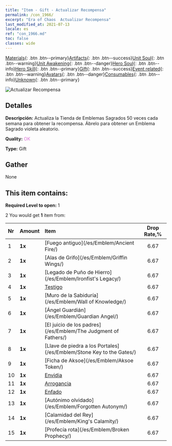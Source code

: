 ```yaml
---
title: "Item - Gift - Actualizar Recompensa"
permalink: /con_1966/
excerpt: "Era of Chaos  Actualizar Recompensa"
last_modified_at: 2021-07-13
locale: es
ref: "con_1966.md"
toc: false
classes: wide
---
```

 [Materials](/ItemsES/){: .btn .btn--primary}[Artifacts](/ItemsES/Artifacts/){: .btn .btn--success}[Unit Soul](/ItemsES/UnitSoul/){: .btn .btn--warning}[Unit Awakening](/ItemsES/UnitAwakening/){: .btn .btn--danger}[Hero Soul](/ItemsES/HeroSoul/){: .btn .btn--info}[Hero Skill](/ItemsES/HeroSkill/){: .btn .btn--primary}[Gift](/ItemsES/Gift/){: .btn .btn--success}[Event related](/ItemsES/Events/){: .btn .btn--warning}[Avatars](/ItemsES/Avatars/){: .btn .btn--danger}[Consumables](/ItemsES/Consumables/){: .btn .btn--info}[Unknown](/ItemsES/Unknown/){: .btn .btn--primary}

 ![Actualizar Recompensa](/images/t/shenghui_4.png)

## Detalles
 **Descripción:** Actualiza la Tienda de Emblemas Sagrados 50 veces cada semana para obtener la recompensa. Ábrelo para obtener un Emblema Sagrado violeta aleatorio.

 **Quality:** <span style="color: #DA70D6">OK</span>

 **Type:** Gift

## Gather

  None

## This item contains:

 **Required Level to open:** 1

 2 You would get **1** item  from:

  | Nr | Amount |     Item    | Drop Rate,% |
  |:---|:-------|:------------|:---------:|
  | 1 |  **1x** | [Fuego antiguo](/es/Emblem/Ancient Fire/) | 6.67 | 
  | 2 |  **1x** | [Alas de Grifo](/es/Emblem/Griffin Wings/) | 6.67 | 
  | 3 |  **1x** | [Legado de Puño de Hierro](/es/Emblem/Ironfist's Legacy/) | 6.67 | 
  | 4 |  **1x** | [Testigo](/es/Emblem/Witness/) | 6.67 | 
  | 5 |  **1x** | [Muro de la Sabiduría](/es/Emblem/Wall of Knowledge/) | 6.67 | 
  | 6 |  **1x** | [Ángel Guardián](/es/Emblem/Guardian Angel/) | 6.67 | 
  | 7 |  **1x** | [El juicio de los padres](/es/Emblem/The Judgment of Fathers/) | 6.67 | 
  | 8 |  **1x** | [Llave de piedra a los Portales](/es/Emblem/Stone Key to the Gates/) | 6.67 | 
  | 9 |  **1x** | [Ficha de Aksoe](/es/Emblem/Aksoe Token/) | 6.67 | 
  | 10 |  **1x** | [Envidia](/es/Emblem/Jealousy/) | 6.67 | 
  | 11 |  **1x** | [Arrogancia](/es/Emblem/Arrogance/) | 6.67 | 
  | 12 |  **1x** | [Enfado](/es/Emblem/Anger/) | 6.67 | 
  | 13 |  **1x** | [Autónimo olvidado](/es/Emblem/Forgotten Autonym/) | 6.67 | 
  | 14 |  **1x** | [Calamidad del Rey](/es/Emblem/King's Calamity/) | 6.67 | 
  | 15 |  **1x** | [Profecía rota](/es/Emblem/Broken Prophecy/) | 6.67 | 
